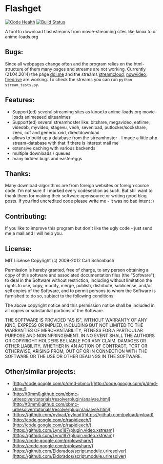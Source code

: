 # Flashget
[![Code Health](https://landscape.io/github/balrok/Flashget/master/landscape.png)](https://landscape.io/github/balrok/Flashget/master)
[![Build Status](https://travis-ci.org/balrok/Flashget.svg?branch=master)](https://travis-ci.org/balrok/Flashget)

A tool to download flashstreams from movie-streaming sites like kinox.to or anime-loads.org

## Bugs:

Since all webpages change often and the program relies on the html-structure of them many pages and streams are not working.
Currently (21.04.2014) the page [ddl.me](http://ddl.me) and the streams [streamcloud](http://streamcloud.eu),
[nowvideo](http://nowvideo.sx), [firedrive](http://firedrive.com) are working.
To check the streams you can run `python stream_tests.py`.

## Features:

- Support(ed) several streaming sites as kinox.to anime-loads.org movie-loads animeseed eliteanimes
- Support(ed) several streamhoster like: bitshare, megavideo, eatlime, videobb, myvideo, stagevu, veoh, sevenload, putlocker/sockshare,
  zeec, ccf and generic xvid, directdownload
- allows to build up a database from the streamhoster - I made a little php stream-database with that if there is interest mail me
- extensive caching with various backends
- multiple downloads / queues
- many hidden bugs and eastereggs

## Thanks:

Many download-algorithms are from foreign websites or foreign source code. I'm not sure if I marked every codesection as such. But still
want to thank them for making their software opensource or writing good blog posts. If you find uncredited code please write me - it was no
bad intent :)

## Contributing:

If you like to improve this program but don't like the ugly code - just send me a mail and I will help you.


## License:

MIT License
Copyright (c) 2009-2012 Carl Schönbach

Permission is hereby granted, free of charge, to any person obtaining a copy of this software and associated documentation files (the "Software"), to deal in the Software without restriction, including without limitation the rights to use, copy, modify, merge, publish, distribute, sublicense, and/or sell copies of the Software, and to permit persons to whom the Software is furnished to do so, subject to the following conditions:

The above copyright notice and this permission notice shall be included in all copies or substantial portions of the Software.

THE SOFTWARE IS PROVIDED "AS IS", WITHOUT WARRANTY OF ANY KIND, EXPRESS OR IMPLIED, INCLUDING BUT NOT LIMITED TO THE WARRANTIES OF MERCHANTABILITY, FITNESS FOR A PARTICULAR PURPOSE AND NONINFRINGEMENT. IN NO EVENT SHALL THE AUTHORS OR COPYRIGHT HOLDERS BE LIABLE FOR ANY CLAIM, DAMAGES OR OTHER LIABILITY, WHETHER IN AN ACTION OF CONTRACT, TORT OR OTHERWISE, ARISING FROM, OUT OF OR IN CONNECTION WITH THE SOFTWARE OR THE USE OR OTHER DEALINGS IN THE SOFTWARE.

## Other/similar projects:

* [http://code.google.com/p/dmd-xbmc/](http://code.google.com/p/dmd-xbmc/)
* [http://t0mm0.github.com/xbmc-urlresolver/tutorials/resolverplugin/analyse.html](http://t0mm0.github.com/xbmc-urlresolver/tutorials/resolverplugin/analyse.html)
* [https://github.com/pyload/pyload](https://github.com/pyload/pyload)
* [http://code.google.com/p/rapidleech/](http://code.google.com/p/rapidleech/)
* [https://github.com/Lynx187/plugin.video.xstream](https://github.com/Lynx187/plugin.video.xstream)
* [https://code.google.com/p/plowshare/](https://code.google.com/p/plowshare/)
* [https://github.com/Eldorados/script.module.urlresolver](https://github.com/Eldorados/script.module.urlresolver)
